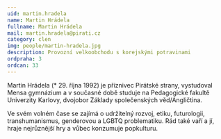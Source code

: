 ```yaml
---
uid: martin.hradela
name: Martin Hrádela
fullname: Martin Hrádela
mail: martin.hradela@pirati.cz
category: clen
img: people/martin-hradela.jpg
description: Provozní velkoobchodu s korejskými potravinami
ordpraha: 3
ordcan: 33
---
```

Martin Hrádela (* 29. října 1992) je příznivec Pirátské strany, vystudoval Mensa gymnázium a v současné době studuje na Pedagogické fakultě Univerzity Karlovy, dvojobor Základy společenských věd/Angličtina.

Ve svém volném čase se zajímá o udržitelný rozvoj, etiku, futurologii, transhumanismus, genderovou a LGBTQ problematiku. Rád také vaří a jí, hraje nejrůznější hry a vůbec konzumuje popkulturu.


